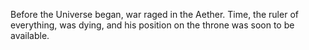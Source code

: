 Before the Universe began, war raged in the Aether. Time, the ruler of everything, was dying, and his position on the throne was soon to be available.

